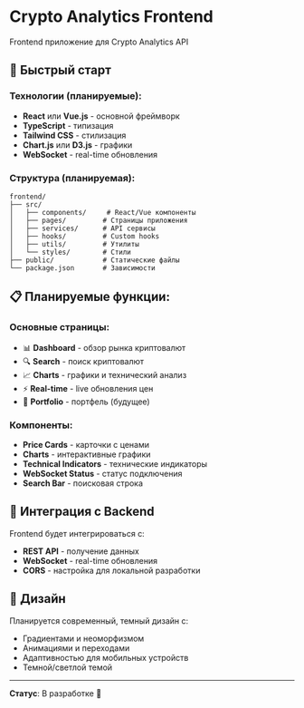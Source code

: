 # Crypto Analytics Frontend

Frontend приложение для Crypto Analytics API

## 🚀 Быстрый старт

### Технологии (планируемые):
- **React** или **Vue.js** - основной фреймворк
- **TypeScript** - типизация
- **Tailwind CSS** - стилизация
- **Chart.js** или **D3.js** - графики
- **WebSocket** - real-time обновления

### Структура (планируемая):
```
frontend/
├── src/
│   ├── components/     # React/Vue компоненты
│   ├── pages/         # Страницы приложения
│   ├── services/      # API сервисы
│   ├── hooks/         # Custom hooks
│   ├── utils/         # Утилиты
│   └── styles/        # Стили
├── public/            # Статические файлы
└── package.json       # Зависимости
```

## 📋 Планируемые функции:

### Основные страницы:
- 📊 **Dashboard** - обзор рынка криптовалют
- 🔍 **Search** - поиск криптовалют
- 📈 **Charts** - графики и технический анализ
- ⚡ **Real-time** - live обновления цен
- 📱 **Portfolio** - портфель (будущее)

### Компоненты:
- **Price Cards** - карточки с ценами
- **Charts** - интерактивные графики
- **Technical Indicators** - технические индикаторы
- **WebSocket Status** - статус подключения
- **Search Bar** - поисковая строка

## 🔗 Интеграция с Backend

Frontend будет интегрироваться с:
- **REST API** - получение данных
- **WebSocket** - real-time обновления
- **CORS** - настройка для локальной разработки

## 🎨 Дизайн

Планируется современный, темный дизайн с:
- Градиентами и неоморфизмом
- Анимациями и переходами
- Адаптивностью для мобильных устройств
- Темной/светлой темой

---

**Статус**: В разработке 🚧 